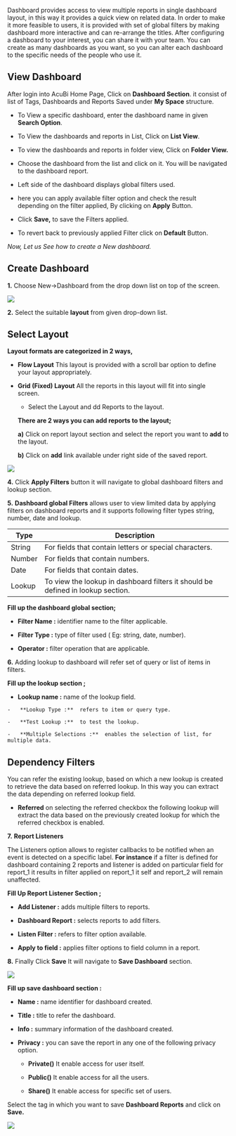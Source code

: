 
Dashboard provides access to view multiple reports in single dashboard layout, in this way it provides a quick view on related data. In order to make it more feasible to users, it is provided with set of global filters by making dashboard more interactive and can re-arrange the titles. After configuring a dashboard to your interest, you can share it with your team. You can create as many dashboards as you want, so you can alter each dashboard to the specific needs of the people who use it.

## View Dashboard

After login into AcuBi Home Page, Click on **Dashboard Section**.
 it consist of list of Tags, Dashboards and Reports Saved under **My Space** structure.
   - To View a specific dashboard, enter the dashboard name in given **Search Option**. 
  - To View the dashboards and reports in List, Click on **List View**.
  - To view the dashboards and reports in folder view, Click on **Folder View.**

 - Choose the dashboard from the list and click on it. You will be navigated to the dashboard report. 
 - Left side of the dashboard displays global filters used.
  - here you can apply available filter option and check the result depending on the filter applied, By clicking on **Apply** Button.
  - Click **Save,** to save the Filters applied.
  - To revert back to previously applied Filter click on **Default** Button. 


*Now, Let us See how to create a New dashboard.*
 
 ## Create Dashboard

**1.** Choose New->Dashboard from the drop down list on top of the screen. 

![
](https://raw.githubusercontent.com/sv18042016/fp1/90511a882ffd694c16d44cb8f74b6f97e9db823e/images/create_dash_ur_1.png)

**2.** Select the suitable **layout** from given drop-down list.

## Select Layout

   **Layout formats are categorized in 2 ways,**
   
- **Flow Layout** This layout is provided with a scroll bar option to define your layout appropriately.

- **Grid (Fixed) Layout** All the reports in this layout will fit into single screen.

  - Select the Layout and dd Reports to the layout.
 
   **There are 2 ways you can add reports to the layout;**

   **a)** Click on report layout section and select the report you want to **add** to the layout.

   **b)** Click on **add** link available under right side of the saved report. 

![
](https://raw.githubusercontent.com/sv18042016/fp1/90511a882ffd694c16d44cb8f74b6f97e9db823e/images/create_dash_ur_2.png)

**4.**  Click **Apply Filters** button it will navigate to  global dashboard filters and lookup section.

 **5.** **Dashboard global Filters** allows user to view limited data by applying filters on dashboard reports and it supports following filter types string, number, date and lookup.
 
|  **Type** | **Description** |
|  ------ | ------ |
|  String | For fields that contain letters or special characters. |
|  Number | For fields that contain numbers. |
|  Date | For fields that contain dates. |
|  Lookup | To view the lookup in dashboard filters it should be defined in lookup section. |

**Fill up the dashboard global section;**

  -   **Filter Name :**  identifier name to the filter applicable.

  -   **Filter Type :**  type of filter used ( Eg: string, date, number).

  -   **Operator :**  filter operation that are applicable.

**6.** Adding lookup to dashboard will refer set of query or list of items in filters.

**Fill up the lookup section ;**

   -   **Lookup name :**  name of the lookup field.
   
    -   **Lookup Type :**  refers to item or query type.
   
    -   **Test Lookup :**  to test the lookup.
   
    -   **Multiple Selections :**  enables the selection of list, for multiple data.

   
## Dependency Filters

You can refer the existing lookup, based on which a new lookup is created to retrieve the data based on referred lookup. In this way  you can extract the data depending on referred lookup field.

   -   **Referred** on selecting the referred checkbox the following lookup will extract the data based on the previously created lookup for which the referred checkbox is enabled.
 
**7.** **Report Listeners** 

The Listeners option allows to register callbacks to be notified when an event is detected on a specific label.
**For instance** if a filter is defined for dashboard containing 2 reports and listener is added on particular field for report_1 it results in filter applied on report_1 it self and report_2 will remain unaffected.

**Fill Up Report Listener Section ;**

   -  **Add Listener :**  adds multiple filters to reports.

   -   **Dashboard Report :**  selects reports to add filters.
    
   -   **Listen Filter :**  refers to filter option available.
    
   -   **Apply to field :**  applies filter options to field column in a report.
    
**8.** Finally Click **Save** It will navigate to **Save Dashboard** section.

![
](https://raw.githubusercontent.com/sv18042016/fp1/90511a882ffd694c16d44cb8f74b6f97e9db823e/images/create_dash_ur_3.png)

****Fill up save dashboard section :****

   -   **Name :**  name identifier for dashboard created.
                              
   -   **Title :**  title to refer the dashboard.
    
   -   **Info :**  summary information of the dashboard created.
    
   -   **Privacy :**  you can save the report in any one of the following privacy option.
    
       -  **Private()** It enable access for user itself.
  
       -  **Public()**   It enable access for all the users. 
  
       -  **Share()** It enable access for specific set of users.
  
Select the tag in which you want to save **Dashboard Reports** and click on **Save.**

![
](https://raw.githubusercontent.com/sv18042016/fp1/90511a882ffd694c16d44cb8f74b6f97e9db823e/images/create_dash_ur_4.png) 

<!--stackedit_data:
eyJoaXN0b3J5IjpbMjA4NzU4Mzg2Nyw0NzA1MjEzODYsMjA0Nz
EyNjI1MV19
-->